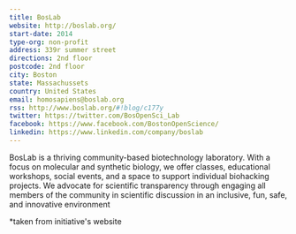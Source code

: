 ```yaml
---
title: BosLab
website: http://boslab.org/
start-date: 2014
type-org: non-profit
address: 339r summer street
directions: 2nd floor
postcode: 2nd floor
city: Boston
state: Massachussets
country: United States
email: homosapiens@boslab.org
rss: http://www.boslab.org/#!blog/c177y
twitter: https://twitter.com/BosOpenSci_Lab
facebook: https://www.facebook.com/BostonOpenScience/
linkedin: https://www.linkedin.com/company/boslab
---
```


BosLab is a thriving community-based biotechnology laboratory. With a focus on molecular and synthetic biology, we offer classes, educational workshops, social events, and a space to support individual biohacking projects. We advocate for scientific transparency through engaging all members of the community in scientific discussion in an inclusive, fun, safe, and innovative environment


\*taken from initiative's website
